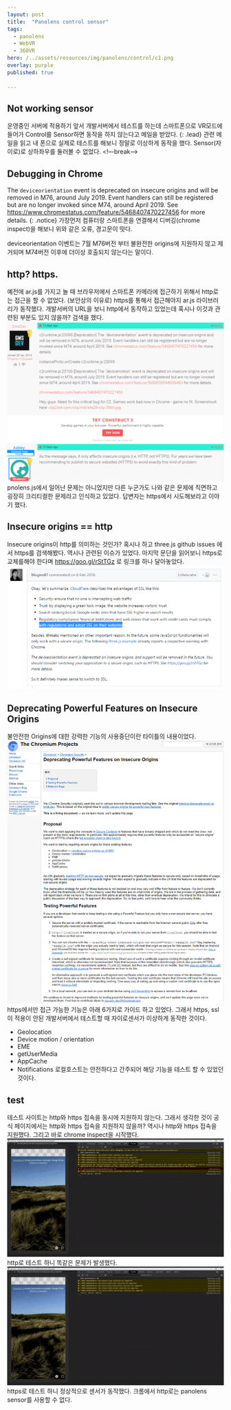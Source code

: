 ```yaml
---
layout: post
title:  "Panolens control sensor"
tags:
  - panolens
  - WebVR
  - 360VR
hero: /../assets/resources/img/panolens/control/c1.png
overlay: purple
published: true

---
```

## Not working sensor
운영중인 서버에 적용하기 앞서 개발서버에서 테스트를 하는데  스마트폰으로 VR모드에 들어가 Control를 Sensor하면 동작을 하지 않는다고 메일을 받았다.
{: .lead}
관련 메일을 읽고 내 폰으로 실제로 테스트를 해보니 정말로 이상하게 동작을 했다. Sensor(자이로)로 상하좌우를 둘러볼 수 없었다. 
<!–-break-–>

## Debugging in Chrome
The `deviceorientation` event is deprecated on insecure origins and will be removed in M76, around July 2019. Event handlers can still be registered but are no longer invoked since M74, around April 2019. See https://www.chromestatus.com/feature/5468407470227456 for more details.
{: .notice}
가장먼저 컴퓨터랑 스마트폰을 연결해서 디버깅(chrome inspect)을 해보니 위와 같은 오류, 경고문이 떳다. 

deviceorientation 이벤트는 7월 M76버전 부터 불완전한 origins에 지원하지 않고 제거되며 M74버전 이후에 더이상 호출되지 않는다는 말이다. 

## http? https.
예전에 ar.js를 가지고 놀 때 브라우저에서 스마트폰 카메라에 접근하기 위해서 http로는 접근을 할 수 없었다. (보안상의 이유로) https를 통해서 접근해야지 ar.js 라이브러리가 동작했다. 개발서버의 URL을 보니 http에서 동작하고 있었는데 혹시나 이것과 관련된 부분도 있지 않을까? 검색을 했다.
<img src='/../assets/resources/img/panolens/control/c1.png' alt='c1'>pnolens.js에서 일어난 문제는 아니었지만 다른 누군가도 나와 같은 문제에 직면하고 굉장히 크리티컬한 문제라고 인식하고 있었다. 답변자는 https에서 시도해보라고 이야기 했다.

## Insecure origins == http
Insecure origins이 http를 의미하는 것인가? 혹시나 하고 three.js github issues 에서 https를 검색해봤다. 역시나 관련된 이슈가 있었다. 마지막 문단을 읽어보니 https로 교체를해야 한다며 <a rel="nofollow" href="https://goo.gl/rStTGz">https://goo.gl/rStTGz</a> 로 링크를 하나 달아놓았다. 
<img src='/../assets/resources/img/panolens/control/ssl.png' alt='ssl'>

## Deprecating Powerful Features on Insecure Origins
불안전한 Origins에 대한 강력한 기능의 사용중단이란 타이틀의 내용이었다. 
<img src='/../assets/resources/img/panolens/control/c2.png' alt='c2'>
https에서만 접근 가능한 기능은 아래 6가지로 가이드 하고 있었다. 그래서 https, ssl 이 적용이 안된 개발서버에서 테스트할 때 자이로센서가 이상하게 동작한 것이다.
- Geolocation 
- Device motion / orientation
- EME
- getUserMedia
- AppCache
- Notifications
로컬호스트는 안전하다고 간주되어 해당 기능을 테스트 할 수 있었던 것이다. 

## test
테스트 사이트는 http와 https 접속을 동시에 지원하지 않는다. 그래서 생각한 것이 공식 페이지에서는 http와 https 접속을 지원하지 않을까? 역시나 http와 https 접속을 지원했다. 그리고 바로 chrome inspect을 시작했다.
<img src='/../assets/resources/img/panolens/control/http-min.gif' alt='c3'>
http로 테스트 하니 똑같은 문제가 발생했다.
<img src='/../assets/resources/img/panolens/control/https-min.gif' alt='c4'>
https로 테스트 하니 정상적으로 센서가 동작했다. 크롬에서 http로는 panolens sensor를 사용할 수 없다. 


